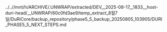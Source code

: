 ../..//mnt/h/ARCHIVE/.UNWRAP/extracted/DEV__2025-08-17__1833__host-duri-head/__UNWRAP/60c0fd3ae9/temp_extract_8월7일/DuRiCore/backup_repository/phase5_5_backup_20250805_103905/DURI_PHASE5_5_NEXT_STEPS.md